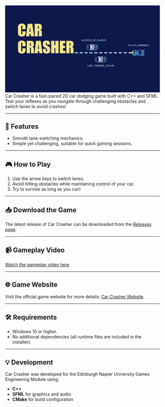 


![Car Crasher Screenshot](assets/CarCrasherPromoOne.png)
Car Crasher is a fast-paced 2D car dodging game built with C++ and SFML. 
Test your reflexes as you navigate through challenging obstacles and switch lanes to avoid crashes!

---

## 🚗 Features
- Smooth lane-switching mechanics.
- Simple yet challenging, suitable for quick gaming sessions.

---

## 🎮 How to Play
1. Use the arrow keys to switch lanes.
2. Avoid hitting obstacles while maintaining control of your car.
3. Try to survive as long as you can!

---

## 📥 Download the Game
The latest release of Car Crasher can be downloaded from the [Releases page](https://github.com/jules946/set09121_games_engineering_car_crasher/releases).

---

## 📹 Gameplay Video
<!-- Replace "link-to-video" with the actual video URL -->
[Watch the gameplay video here](https://vimeo.com/1038347969)

---
## 🌐 Game Website

Visit the official game website for more details: [Car Crasher Website](https://lukesrepositories.github.io/CarCrasherWebsite/).

---

## 🛠️ Requirements
- Windows 10 or higher.
- No additional dependencies (all runtime files are included in the installer).

---

## 💡 Development
Car Crasher was developed for the Edinburgh Napier University Games Engineering Module using:
- **C++**
- **SFML** for graphics and audio
- **CMake** for build configuration

